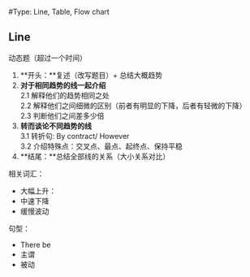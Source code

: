 #Type: Line, Table, Flow chart


## Line
动态题（超过一个时间）
1. **开头：**复述（改写题目）+ 总结大概趋势
2. **对于相同趋势的线一起介绍**
<br>2.1 解释他们的趋势相同之处
<br>2.2 解释他们之间细微的区别（前者有明显的下降，后者有轻微的下降）
<br>2.3 判断他们之间差多少倍
3. **转而谈论不同趋势的线**
<br> 3.1 转折句: By contract/ However 
<br> 3.2 介绍特殊点：交叉点、最点、起终点、保持平稳
4. **结尾：**总结全部线的关系（大小关系对比）




相关词汇：
* 大幅上升：
* 中速下降
* 缓慢波动

句型：
* There be
* 主谓
* 被动





